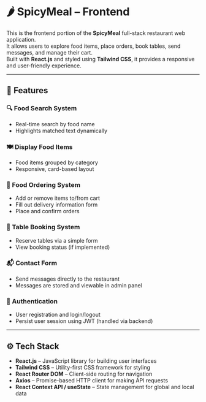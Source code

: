 # 🌶️ SpicyMeal – Frontend

This is the frontend portion of the **SpicyMeal** full-stack restaurant web application.  
It allows users to explore food items, place orders, book tables, send messages, and manage their cart.  
Built with **React.js** and styled using **Tailwind CSS**, it provides a responsive and user-friendly experience.

---

## 🚀 Features

### 🔍 Food Search System
- Real-time search by food name  
- Highlights matched text dynamically

### 🍽️ Display Food Items
- Food items grouped by category  
- Responsive, card-based layout

### 🛒 Food Ordering System
- Add or remove items to/from cart  
- Fill out delivery information form  
- Place and confirm orders

### 📅 Table Booking System
- Reserve tables via a simple form  
- View booking status (if implemented)

### 📬 Contact Form
- Send messages directly to the restaurant  
- Messages are stored and viewable in admin panel

### 🔐 Authentication
- User registration and login/logout  
- Persist user session using JWT (handled via backend)

---

## ⚙️ Tech Stack

- **React.js** – JavaScript library for building user interfaces  
- **Tailwind CSS** – Utility-first CSS framework for styling  
- **React Router DOM** – Client-side routing for navigation  
- **Axios** – Promise-based HTTP client for making API requests  
- **React Context API / useState** – State management for global and local data
